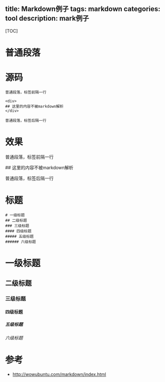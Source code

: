 title: Markdown例子
tags: markdown
categories: tool
description: mark例子
-----------------

[TOC]

# 普通段落
# 源码
    普通段落，标签前隔一行

    <div>
    ## 这里的内容不被markdown解析
    </div>

    普通段落，标签后隔一行

# 效果
普通段落，标签前隔一行

<div>
## 这里的内容不被markdown解析
</div>

普通段落，标签后隔一行


# 标题

    # 一级标题
    ## 二级标题
    ### 三级标题
    #### 四级标题
    ##### 五级标题
    ###### 六级标题

<!-- more -->

# 一级标题
## 二级标题
### 三级标题
#### 四级标题
##### 五级标题
###### 六级标题


# 参考
- http://wowubuntu.com/markdown/index.html
